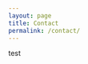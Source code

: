 ```yaml
---
layout: page
title: Contact
permalink: /contact/
---
```

test 
<!-- 
### Example Formspree contact form with validation and reCaptcha

Fill in the form or [email me](mailto:{{site.email}}) to discuss your next project.

{% include form.html %}

{% include modal.html %} -->
